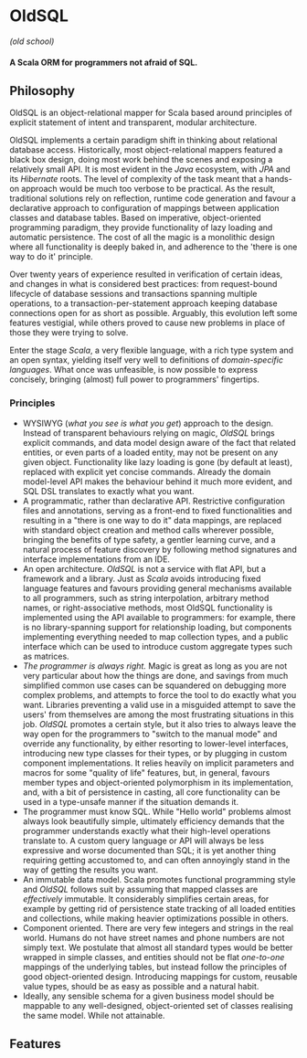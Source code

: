 # OldSQL
_(old school)_
#### A Scala ORM for programmers not afraid of SQL.

## Philosophy

OldSQL is an object-relational mapper for Scala based around principles of explicit statement of intent
and transparent, modular architecture.

OldSQL implements a certain paradigm shift in thinking about relational database access. 
Historically, most object-relational mappers featured a black box design, doing most work behind the scenes 
and exposing a relatively small API. It is most evident in the _Java_ ecosystem, with _JPA_ and its _Hibernate_ roots. 
The level of complexity of the task meant that a hands-on approach would be much too verbose to be practical. 
As the result, traditional solutions rely on reflection, runtime code generation and favour a declarative approach 
to configuration of mappings between application classes and database tables. Based on imperative, 
object-oriented programming paradigm, they provide functionality of lazy loading and automatic persistence. 
The cost of all the magic is a monolithic design where all functionality is deeply baked in, 
and adherence to the 'there is one way to do it' principle.

Over twenty years of experience resulted in verification of certain ideas, and changes in what is considered 
best practices: from request-bound lifecycle of database sessions and transactions spanning multiple operations, 
to a transaction-per-statement approach keeping database connections open for as short as possible. Arguably, 
this evolution left some features vestigial, while others proved to cause new problems in place of those they
were trying to solve.

Enter the stage _Scala_, a very flexible language, with a rich type system and an open syntax, yielding itself
very well to definitions of _domain-specific languages_. What once was unfeasible, is now possible to express concisely,
bringing (almost) full power to programmers' fingertips.

### Principles

  - WYSIWYG (_what you see is what you get_) approach to the design. Instead of transparent behaviours 
    relying on magic, _OldSQL_ brings explicit commands, and data model design aware of the fact that related entities,
    or even parts of a loaded entity, may not be present on any given object. Functionality like lazy loading is gone
    (by default at least), replaced with explicit yet concise commands. Already the domain model-level API makes
    the behaviour behind it much more evident, and SQL DSL translates to exactly what you want.
  - A programmatic, rather than declarative API. Restrictive configuration files and annotations, serving
    as a front-end to fixed functionalities and resulting in a "there is one way to do it" data mappings, 
    are replaced with standard object creation and method calls wherever possible, bringing the benefits of type safety,
    a gentler learning curve, and a natural process of feature discovery by following method signatures and interface
    implementations from an IDE.
  - An open architecture. _OldSQL_ is not a service with flat API, but a framework and a library. Just as _Scala_
    avoids introducing fixed language features and favours providing general mechanisms available to all programmers, 
    such as string interpolation, arbitrary method names, or right-associative methods, most OldSQL functionality is
    implemented using the API available to programmers: for example, there is no library-spanning support for
    relationship loading, but components implementing everything needed to map collection types, 
    and a public interface which can be used to introduce custom aggregate types such as matrices. 
  - _The programmer is always right._ Magic is great as long as you are not very particular 
    about how the things are done, and savings from much simplified common use cases can be squandered on
    debugging more complex problems, and attempts to force the tool to do exactly what you want. Libraries preventing 
    a valid use in a misguided attempt to save the users' from themselves are among the most frustrating situations
    in this job. _OldSQL_ promotes a certain style, but it also tries to always leave the way open for the programmers 
    to "switch to the manual mode" and override any functionality, by either resorting to lower-level interfaces,
    introducing new type classes for their types, or by plugging in custom component implementations. It relies heavily
    on implicit parameters and macros for some "quality of life" features, but, in general, favours member types 
    and object-oriented polymorphism in its implementation, and, with a bit of persistence in casting, all core 
    functionality can be used in a type-unsafe manner if the situation demands it.
  - The programmer must know SQL. While "Hello world" problems almost always look beautifully simple, ultimately
    efficiency demands that the programmer understands exactly what their high-level operations translate to.
    A custom query language or API will always be less expressive and worse documented than SQL; it is yet another thing
    requiring getting accustomed to, and can often annoyingly stand in the way of getting the results you want.
  - An immutable data model. Scala promotes functional programming style and _OldSQL_ follows suit by assuming
    that mapped classes are _effectively_ immutable. It considerably simplifies certain areas, for example
    by getting rid of persistence state tracking of all loaded entities and collections, while making 
    heavier optimizations possible in others.
  - Component oriented. There are very few integers and strings in the real world. Humans do not have street names 
    and phone numbers are not simply text. We postulate that almost all standard types would be better wrapped 
    in simple classes, and entities should not be flat _one-to-one_ mappings of the underlying tables, 
    but instead follow the principles of good object-oriented design. Introducing mappings for custom, 
    reusable value types, should be as easy as possible and a natural habit.
  - Ideally, any sensible schema for a given business model should be mappable to any well-designed, object-oriented 
    set of classes realising the same model. While not attainable.


## Features